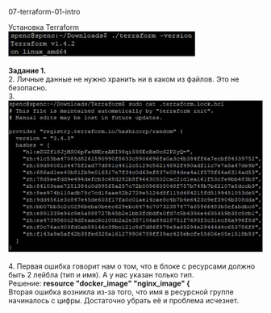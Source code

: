 <a name="virt02"></a> 07-terraform-01-intro <br>
<div> Установка Terraform </div>
<div> <img src="https://github.com/RoadMania/netology_git/blob/main/screens/terraform1.JPG"> </div> <br>
<b>Задание 1. </b><br>
<div> 2. Личные данные не нужно хранить ни в каком из файлов. Это не безопасно. </div>
3. <div> <img src="https://github.com/RoadMania/netology_git/blob/main/screens/terraform_pass.JPG"> </div> <br>
4. Первая ошибка говорит нам о том, что в блоке с ресурсами должно быть 2 лейбла (тип и имя). А у нас указан только тип. <br>
Решение: <b>resource "docker_image" "nginx_image" { </b> <br>
Вторая ошибка возникла из-за того, что имя в ресурсной группе начиналось с цифры. Достаточно убрать её и проблема исчезнет.
